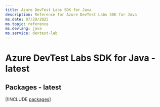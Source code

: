 ```yaml
---
title: Azure DevTest Labs SDK for Java
description: Reference for Azure DevTest Labs SDK for Java
ms.date: 07/29/2025
ms.topic: reference
ms.devlang: java
ms.service: devtest-lab
---
```

# Azure DevTest Labs SDK for Java - latest
## Packages - latest
[!INCLUDE [packages](devtest-labs-index.md)]
